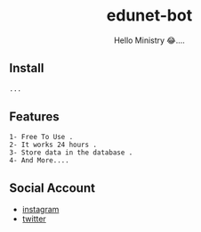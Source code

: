 <h1 align="center">edunet-bot</h1>

<div align="center">

Hello Ministry 😂....



</div>

## Install

```sh
...
```

## Features

```
1- Free To Use .
2- It works 24 hours .
3- Store data in the database .
4- And More....
```

## Social Account
* [instagram](https://www.instagram.com/oses/)
* [twitter](https://twitter.com/realoses)
